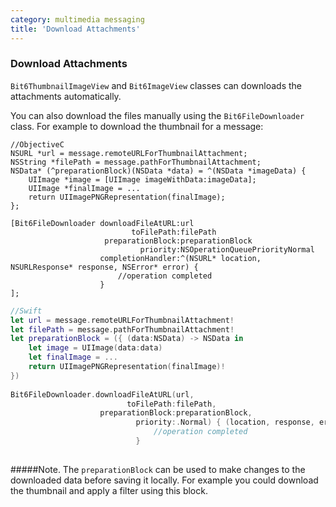 ```yaml
---
category: multimedia messaging
title: 'Download Attachments'
---
```


### Download Attachments

`Bit6ThumbnailImageView` and `Bit6ImageView` classes can downloads the attachments automatically.

You can also download the files manually using the `Bit6FileDownloader` class. For example to download the thumbnail for a message:

```objc
//ObjectiveC
NSURL *url = message.remoteURLForThumbnailAttachment;
NSString *filePath = message.pathForThumbnailAttachment;
NSData* (^preparationBlock)(NSData *data) = ^(NSData *imageData) {
    UIImage *image = [UIImage imageWithData:imageData];
    UIImage *finalImage = ...
    return UIImagePNGRepresentation(finalImage);
};

[Bit6FileDownloader downloadFileAtURL:url 
						   toFilePath:filePath 
					 preparationBlock:preparationBlock 
					         priority:NSOperationQueuePriorityNormal 
					completionHandler:^(NSURL* location, NSURLResponse* response, NSError* error) {
                    	//operation completed
                    }
];

```

```swift
//Swift
let url = message.remoteURLForThumbnailAttachment!
let filePath = message.pathForThumbnailAttachment!
let preparationBlock = ({ (data:NSData) -> NSData in
    let image = UIImage(data:data)
    let finalImage = ...
    return UIImagePNGRepresentation(finalImage)!
})
        
Bit6FileDownloader.downloadFileAtURL(url, 
						  toFilePath:filePath, 
			   		preparationBlock:preparationBlock, 
			   				priority:.Normal) { (location, response, error) in
			   					//operation completed
			   				}
         
```

#####Note. The `preparationBlock` can be used to make changes to the downloaded data before saving it locally. For example you could download the thumbnail and apply a filter using this block.
